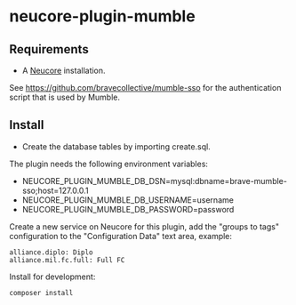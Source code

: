 # neucore-plugin-mumble

## Requirements

- A [Neucore](https://github.com/bravecollective/neucore) installation.

See https://github.com/bravecollective/mumble-sso for the authentication script that is used by Mumble.

## Install

- Create the database tables by importing create.sql.

The plugin needs the following environment variables:
- NEUCORE_PLUGIN_MUMBLE_DB_DSN=mysql:dbname=brave-mumble-sso;host=127.0.0.1
- NEUCORE_PLUGIN_MUMBLE_DB_USERNAME=username
- NEUCORE_PLUGIN_MUMBLE_DB_PASSWORD=password

Create a new service on Neucore for this plugin, add the "groups to tags" configuration to the "Configuration Data"
text area, example:
```
alliance.diplo: Diplo
alliance.mil.fc.full: Full FC
```

Install for development:
```shell
composer install
```
